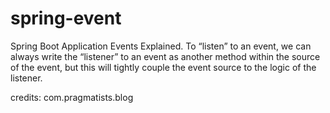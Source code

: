 # spring-event
Spring Boot Application Events Explained. To “listen” to an event, we can always write the “listener” to an event as another method within the source of the event, but this will tightly couple the event source to the logic of the listener.


credits: com.pragmatists.blog

